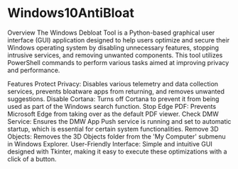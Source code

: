 # Windows10AntiBloat

Overview
The Windows Debloat Tool is a Python-based graphical user interface (GUI) application designed to help users optimize and secure their Windows operating system by disabling unnecessary features, stopping intrusive services, and removing unwanted components. This tool utilizes PowerShell commands to perform various tasks aimed at improving privacy and performance.

Features
Protect Privacy: Disables various telemetry and data collection services, prevents bloatware apps from returning, and removes unwanted suggestions.
Disable Cortana: Turns off Cortana to prevent it from being used as part of the Windows search function.
Stop Edge PDF: Prevents Microsoft Edge from taking over as the default PDF viewer.
Check DMW Service: Ensures the DMW App Push service is running and set to automatic startup, which is essential for certain system functionalities.
Remove 3D Objects: Removes the 3D Objects folder from the 'My Computer' submenu in Windows Explorer.
User-Friendly Interface: Simple and intuitive GUI designed with Tkinter, making it easy to execute these optimizations with a click of a button.
